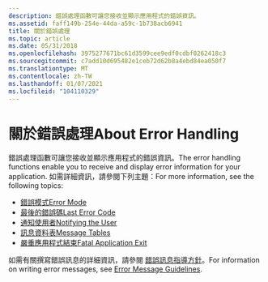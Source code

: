 ```yaml
---
description: 錯誤處理函數可讓您接收並顯示應用程式的錯誤資訊。
ms.assetid: faff149b-254e-44da-a59c-1b738acb6941
title: 關於錯誤處理
ms.topic: article
ms.date: 05/31/2018
ms.openlocfilehash: 3975277671bc61d3599cee9edf0cdbf0262418c3
ms.sourcegitcommit: c7add10d695482e1ceb72d62b8a4ebd84ea050f7
ms.translationtype: MT
ms.contentlocale: zh-TW
ms.lasthandoff: 01/07/2021
ms.locfileid: "104110329"
---
```

# <a name="about-error-handling"></a><span data-ttu-id="a0e1d-103">關於錯誤處理</span><span class="sxs-lookup"><span data-stu-id="a0e1d-103">About Error Handling</span></span>

<span data-ttu-id="a0e1d-104">錯誤處理函數可讓您接收並顯示應用程式的錯誤資訊。</span><span class="sxs-lookup"><span data-stu-id="a0e1d-104">The error handling functions enable you to receive and display error information for your application.</span></span> <span data-ttu-id="a0e1d-105">如需詳細資訊，請參閱下列主題：</span><span class="sxs-lookup"><span data-stu-id="a0e1d-105">For more information, see the following topics:</span></span>

-   [<span data-ttu-id="a0e1d-106">錯誤模式</span><span class="sxs-lookup"><span data-stu-id="a0e1d-106">Error Mode</span></span>](error-mode.md)
-   [<span data-ttu-id="a0e1d-107">最後的錯誤碼</span><span class="sxs-lookup"><span data-stu-id="a0e1d-107">Last Error Code</span></span>](last-error-code.md)
-   [<span data-ttu-id="a0e1d-108">通知使用者</span><span class="sxs-lookup"><span data-stu-id="a0e1d-108">Notifying the User</span></span>](notifying-the-user.md)
-   [<span data-ttu-id="a0e1d-109">訊息資料表</span><span class="sxs-lookup"><span data-stu-id="a0e1d-109">Message Tables</span></span>](message-tables.md)
-   [<span data-ttu-id="a0e1d-110">嚴重應用程式結束</span><span class="sxs-lookup"><span data-stu-id="a0e1d-110">Fatal Application Exit</span></span>](fatal-application-exit.md)

<span data-ttu-id="a0e1d-111">如需有關撰寫錯誤訊息的詳細資訊，請參閱 [錯誤訊息指導方針](error-message-guidelines.md)。</span><span class="sxs-lookup"><span data-stu-id="a0e1d-111">For information on writing error messages, see [Error Message Guidelines](error-message-guidelines.md).</span></span>

 

 



